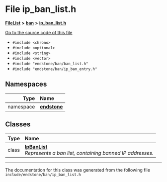 

# File ip\_ban\_list.h



[**FileList**](files.md) **>** [**ban**](dir_f1b1f2e9abb31749ef58cd98f22bcd78.md) **>** [**ip\_ban\_list.h**](ip__ban__list_8h.md)

[Go to the source code of this file](ip__ban__list_8h_source.md)



* `#include <chrono>`
* `#include <optional>`
* `#include <string>`
* `#include <vector>`
* `#include "endstone/ban/ban_list.h"`
* `#include "endstone/ban/ip_ban_entry.h"`













## Namespaces

| Type | Name |
| ---: | :--- |
| namespace | [**endstone**](namespaceendstone.md) <br> |


## Classes

| Type | Name |
| ---: | :--- |
| class | [**IpBanList**](classendstone_1_1IpBanList.md) <br>_Represents a ban list, containing banned IP addresses._  |



















































------------------------------
The documentation for this class was generated from the following file `include/endstone/ban/ip_ban_list.h`

